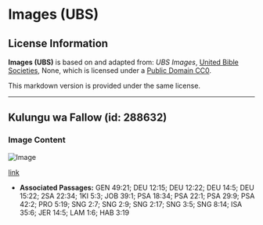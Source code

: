 # Images (UBS)

## License Information

**Images (UBS)** is based on and adapted from: _UBS Images_, [United Bible Societies](https://unitedbiblesocieties.org/), None, which is licensed under a [Public Domain CC0](https://creativecommons.org/public-domain/cc0/).

This markdown version is provided under the same license.



--------------------------------

## Kulungu wa Fallow (id: 288632)

### Image Content

![Image](https://cdn.aquifer.bible/aquifer-content/resources/Media/WEB-0212_fallow_deer.jpg)

[link](https://cdn.aquifer.bible/aquifer-content/resources/Media/WEB-0212_fallow_deer.jpg)

* **Associated Passages:** GEN 49:21; DEU 12:15; DEU 12:22; DEU 14:5; DEU 15:22; 2SA 22:34; 1KI 5:3; JOB 39:1; PSA 18:34; PSA 22:1; PSA 29:9; PSA 42:2; PRO 5:19; SNG 2:7; SNG 2:9; SNG 2:17; SNG 3:5; SNG 8:14; ISA 35:6; JER 14:5; LAM 1:6; HAB 3:19

